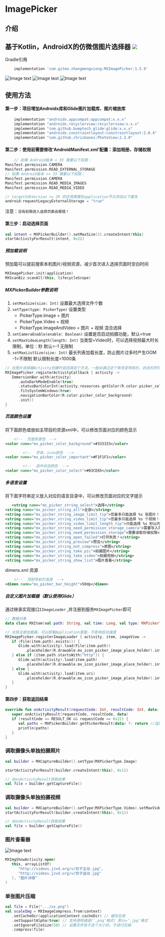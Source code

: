 # ImagePicker

## 介绍

基于Kotlin，AndroidX的仿微信图片选择器
[![](https://jitpack.io/v/com.gitee.zhangmengxiong/MXImagePicker.svg)](https://jitpack.io/#com.gitee.zhangmengxiong/MXImagePicker)
---
Gradle引用

```gradle
    implementation 'com.gitee.zhangmengxiong:MXImagePicker:1.5.9'
```

![Image text](https://gitee.com/zhangmengxiong/MXImagePicker/raw/master/imgs/screenshot1.png)
![Image text](https://gitee.com/zhangmengxiong/MXImagePicker/raw/master/imgs/screenshot2.png)
![Image text](https://gitee.com/zhangmengxiong/MXImagePicker/raw/master/imgs/screenshot3.png)

## 使用方法

#### 第一步：项目增加Androidx库和Glide图片加载库、图片缩放库

```gradle
    implementation "androidx.appcompat:appcompat:x.x.x"
    implementation "androidx.recyclerview:recyclerview:x.x.x"
    implementation "com.github.bumptech.glide:glide:x.x.x"
    implementation "androidx.constraintlayout:constraintlayout:2.0.4"
    implementation "com.github.chrisbanes:PhotoView:2.3.0"
```

#### 第二步：使用前需要修改‘AndroidManifest.xml’配置：添加相册、存储权限

```kotlin
    // 如果 Android版本 < 33 需要以下权限：
Manifest.permission.CAMERA
Manifest.permission.READ_EXTERNAL_STORAGE
// 如果 Android版本 >= 33 需要以下权限：
Manifest.permission.CAMERA
Manifest.permission.READ_MEDIA_IMAGES
Manifest.permission.READ_MEDIA_VIDEO

// targetSdkVersion >= 29 的应用需要在application节点添加以下属性
android:requestLegacyExternalStorage = "true"
```

注意：`没有权限进入选择页面会报错！`

#### 第三步：启动选择页面

```kotlin
val intent = MXPickerBuilder().setMaxSize(3).createIntent(this)
startActivityForResult(intent, 0x22)
```

##### 预加载说明

预加载可以提前搜索本机图片/视频资源，减少首次进入选择页面时空白时间

```kotlin
MXImagePicker.init(application)
MXScanBiz.scanAll(this, lifecycleScope)
```

##### MXPickerBuilder参数说明

1. `setMaxSize(size: Int)` 设置最大选择文件个数
2. `setType(type: PickerType)` 设置类型
   * PickerType.Image = 图片
   * PickerType.Video = 视频
   * PickerType.ImageAndVideo = 图片 + 视频 混合选择
3. `setCameraEnable(enable: Boolean)` 设置是否启动拍摄功能，默认=true
4. `setMaxVideoLength(length: Int)` 当类型=Video时，可以选择视频最大时长限制，单位：秒 默认=-1 无限制
5. `setMaxListSize(size: Int)` 最长列表加载长度，防止图片过多时产生OOM -1=不限制 默认限制长度=1000条

```kotlin
// 在图片选择器Activity创建时会回调这个方法，一般会通过这个来改变导航栏、状态栏的Theme,demo中搭配`ImmersionBar`来实现沉浸式效果
MXImagePicker.registerActivityCallback { activity ->
   ImmersionBar.with(activity)
      .autoDarkModeEnable(true)
      .statusBarColorInt(activity.resources.getColor(R.color.picker_color_background))
      .fitsSystemWindows(true)
      .navigationBarColor(R.color.picker_color_background)
      .init()
}

```

##### 页面颜色设置

将下面颜色值放如主项目的资源xml中，可以修改页面对应的颜色显示

```xml
    <!--  页面背景色  -->
<color name="mx_picker_color_background">#333333</color>

        <!--  字体、icon颜色  -->
<color name="mx_picker_color_important">#F1F1F1</color>

        <!--  选中状态颜色  -->
<color name="mx_picker_color_select">#03CE65</color>
```

##### 多语言设置

将下面字符串定义放入对应的语言目录中，可以修改页面对应的文字提示

```xml
   <string name="mx_picker_string_select">选择</string>
<string name="mx_picker_string_all">全部</string>
<string name="mx_picker_string_image_limit_tip">您最多只能选择 %s 张图片！</string>
<string name="mx_picker_string_video_limit_tip">您最多只能选择 %s 个视频！</string>
<string name="mx_picker_string_video_limit_length_tip">只能选择 %s 秒以内的视频</string>
<string name="mx_picker_string_need_permission_storage_camera">需要写入存储、相机权限</string>
<string name="mx_picker_string_need_permission_storage">需要读取存储权限</string>
<string name="mx_picker_string_open_failed">打开失败！</string>
<string name="mx_picker_string_preview">预览</string>
<string name="mx_picker_string_not_compress">原图</string>
<string name="mx_picker_string_take_pic">拍摄图片</string>
<string name="mx_picker_string_take_video">拍摄视频</string>
<string name="mx_picker_string_show_list">图片查看</string>
```

dimens.xml 资源

```xml
    <!--  顶部导航栏高度  -->
<dimen name="mx_picker_bar_height">50dp</dimen>
```

##### 自定义图片加载器（默认使用Glide）

通过继承实现接口`IImageLoader` ,并注册到服务`MXImagePicker`即可

```kotlin
// 数据对象
data class MXItem(val path: String, val time: Long, val type: MXPickerType, val duration: Int = 0)

// 全局注册加载器，可以卸载Application里面，不影响启动速度
MXImagePicker.registerImageLoader { activity, item, imageView ->
   if (File(item.path).exists()) {
      Glide.with(activity).load(File(item.path))
         .placeholder(R.drawable.mx_icon_picker_image_place_holder).into(imageView)
   } else if (item.path.startsWith("http")) {
      Glide.with(activity).load(item.path)
         .placeholder(R.drawable.mx_icon_picker_image_place_holder).into(imageView)
   } else {
      Glide.with(activity).load(item.uri)
         .placeholder(R.drawable.mx_icon_picker_image_place_holder).into(imageView)
   }
}
```

#### 第四步：获取返回结果

```kotlin
override fun onActivityResult(requestCode: Int, resultCode: Int, data: Intent?) {
   super.onActivityResult(requestCode, resultCode, data)
   if (resultCode == RESULT_OK && requestCode == 0x22) {
      val paths = MXPickerBuilder.getPickerResult(data) ?: return //返回List<String>类型数据
      println(paths)
   }
}
```

### 调取摄像头单独拍摄照片

```kotlin
val builder = MXCaptureBuilder().setType(MXPickerType.Image)

startActivityForResult(builder.createIntent(this), 0x11)

// 在onActivityResult获取结果
val file = builder.getCaptureFile()
```

### 调取摄像头单独拍摄视频

```kotlin
val builder = MXCaptureBuilder().setType(MXPickerType.Video).setMaxVideoLength(10)
startActivityForResult(builder.createIntent(this), 0x11)

// 在onActivityResult获取结果
val file = builder.getCaptureFile()
```

### 图片查看器

![Image text](https://gitee.com/zhangmengxiong/MXImagePicker/raw/master/imgs/screenshot3.png)

```kotlin
MXImgShowActivity.open(
   this, arrayListOf(
      "http://videos.jzvd.org/v/饺子主动.jpg",
      "http://videos.jzvd.org/v/饺子运动.jpg"
   ), "图片详情"
)
```

### 单张图片压缩

```kotlin
val file = File(".../xx.png")
val scaleImg = MXImageCompress.from(context)
   .setCacheDir(applicationContext.cacheDir) // 缓存目录
   .setSupportAlpha(true) // 支持透明通道(’.png‘格式) 默认=’.jpg‘格式
   .setIgnoreFileSize(50) // 设置文件低于这个大小时，不进行压缩
   .compress(file)

```